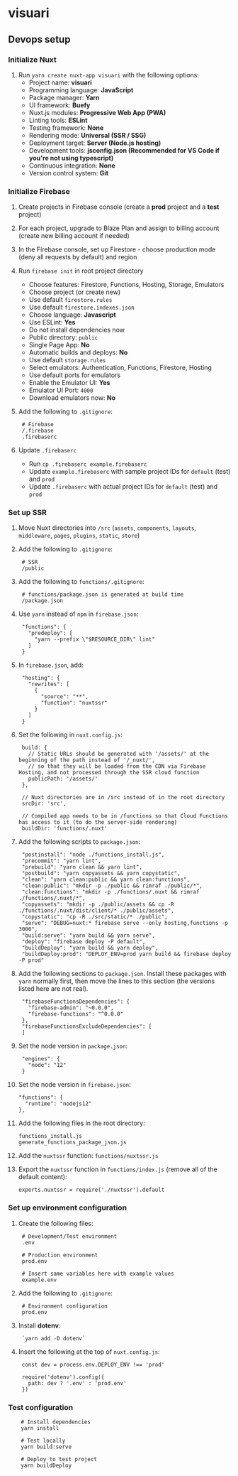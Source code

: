 # visuari

## Devops setup

### Initialize Nuxt

1. Run `yarn create nuxt-app visuari` with the following options:
    * Project name: __visuari__
    * Programming language: __JavaScript__
    * Package manager: __Yarn__
    * UI framework: __Buefy__
    * Nuxt.js modules: __Progressive Web App (PWA)__
    * Linting tools: __ESLint__
    * Testing framework: __None__
    * Rendering mode: __Universal (SSR / SSG)__
    * Deployment target: __Server (Node.js hosting)__
    * Development tools: __jsconfig.json (Recommended for VS Code if you're not using typescript)__
    * Continuous integration: __None__
    * Version control system: __Git__

### Initialize Firebase

1. Create projects in Firebase console (create a __prod__ project and a __test__ project)
2. For each project, upgrade to Blaze Plan and assign to billing account (create new billing account if needed)
3. In the Firebase console, set up Firestore - choose production mode (deny all requests by default) and region
4. Run `firebase init` in root project directory
    * Choose features: Firestore, Functions, Hosting, Storage, Emulators
    * Choose project (or create new)
    * Use default `firestore.rules`
    * Use default `firestore.indexes.json`
    * Choose language: __Javascript__
    * Use ESLint: __Yes__
    * Do not install dependencies now
    * Public directory: `public`
    * Single Page App: __No__
    * Automatic builds and deploys: __No__
    * Use default `storage.rules`
    * Select emulators: Authentication, Functions, Firestore, Hosting
    * Use default ports for emulators
    * Enable the Emulator UI: __Yes__
    * Emulator UI Port: `4000`
    * Download emulators now: __No__

5. Add the following to `.gitignore`:

        # Firebase
        /.firebase
        .firebaserc

7. Update `.firebaserc`
    * Run `cp .firebaserc example.firebaserc`
    * Update `example.firebaserc` with sample project IDs for `default` (test) and `prod`
    * Update `.firebaserc` with actual project IDs for `default` (test) and `prod`

### Set up SSR

1. Move Nuxt directories into `/src` (`assets`, `components`, `layouts`, `middleware`, `pages`, `plugins`, `static`, `store`)

2. Add the following to `.gitignore`:

        # SSR
        /public

3. Add the following to `functions/.gitignore`:
      
        # functions/package.json is generated at build time
        /package.json

4. Use `yarn` instead of `npm` in `firebase.json`:
        
        "functions": {
          "predeploy": [
            "yarn --prefix \"$RESOURCE_DIR\" lint"
          ]
        }

5. In `firebase.json`, add:

        "hosting": {
          "rewrites": [
            {
              "source": "**",
              "function": "nuxtssr"
            }
          ]
        }

6. Set the following in `nuxt.config.js`:

        build: {
          // Static URLs should be generated with '/assets/' at the beginning of the path instead of '/_nuxt/',
          // so that they will be loaded from the CDN via Firebase Hosting, and not processed through the SSR cloud function
          publicPath: '/assets/'
        },

        // Nuxt directories are in /src instead of in the root directory
        srcDir: 'src',

        // Compiled app needs to be in /functions so that Cloud Functions has access to it (to do the server-side rendering)
        buildDir: 'functions/.nuxt'

7. Add the following scripts to `package.json`:

        "postinstall": "node ./functions_install.js",
        "precommit": "yarn lint",
        "prebuild": "yarn clean && yarn lint",
        "postbuild": "yarn copyassets && yarn copystatic",
        "clean": "yarn clean:public && yarn clean:functions",
        "clean:public": "mkdir -p ./public && rimraf ./public/*",
        "clean:functions": "mkdir -p ./functions/.nuxt && rimraf ./functions/.nuxt/*",
        "copyassets": "mkdir -p ./public/assets && cp -R ./functions/.nuxt/dist/client/* ./public/assets",
        "copystatic": "cp -R ./src/static/* ./public",
        "serve": "DEBUG=nuxt:* firebase serve --only hosting,functions -p 3000",
        "build:serve": "yarn build && yarn serve",
        "deploy": "firebase deploy -P default",
        "buildDeploy": "yarn build && yarn deploy",
        "buildDeploy:prod": "DEPLOY_ENV=prod yarn build && firebase deploy -P prod"

8. Add the following sections to `package.json`. Install these packages with `yarn` normally first, then move the lines to this section (the versions listed here are not real).

        "firebaseFunctionsDependencies": {
          "firebase-admin": "~0.0.0",
          "firebase-functions": "^0.0.0"
        },
        "firebaseFunctionsExcludeDependencies": [
        ]

9. Set the node version in `package.json`:

        "engines": {
          "node": "12"
        }

10. Set the node version in `firebase.json`:

        "functions": {
          "runtime": "nodejs12"
        },

11. Add the following files in the root directory:

        functions_install.js
        generate_functions_package_json.js

12. Add the `nuxtssr` function: `functions/nuxtssr.js`

13. Export the `nuxtssr` function in `functions/index.js` (remove all of the default content):

        exports.nuxtssr = require('./nuxtssr').default

### Set up environment configuration

1. Create the following files:

        # Development/Test environment
        .env

        # Production environment
        prod.env

        # Insert same variables here with example values
        example.env

2. Add the following to `.gitignore`:

        # Environment configuration
        prod.env

3. Install __dotenv__:

        `yarn add -D dotenv`

4. Insert the following at the top of `nuxt.config.js`:

        const dev = process.env.DEPLOY_ENV !== 'prod'

        require('dotenv').config({
          path: dev ? '.env' : 'prod.env'
        })


### Test configuration

        # Install dependencies
        yarn install
        
        # Test locally
        yarn build:serve

        # Deploy to test project
        yarn buildDeploy